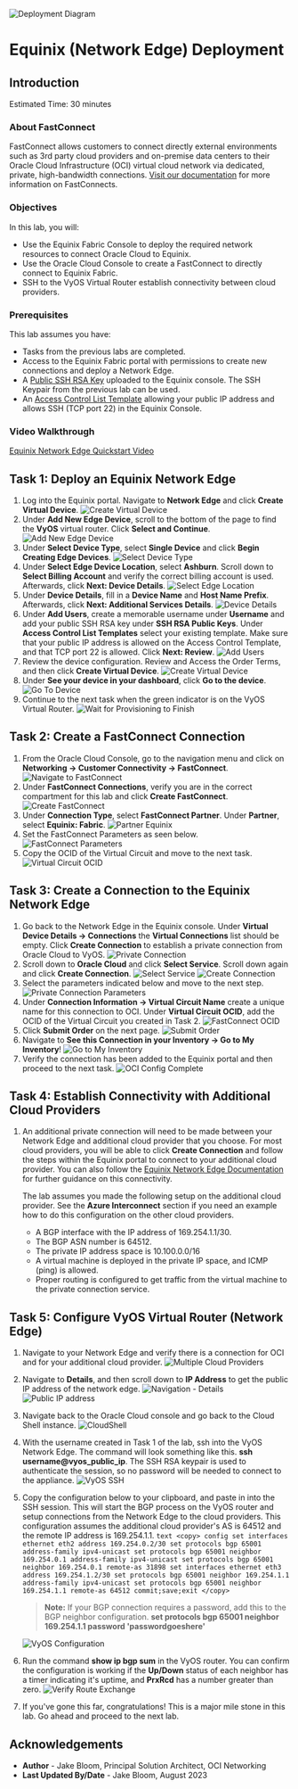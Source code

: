 ![Deployment Diagram](../oci-multicloud-connectivity/fastconnect/images/equinix_network_edge/topology-equinix-network-edge.png)

# Equinix (Network Edge) Deployment

## Introduction

Estimated Time: 30 minutes

### About FastConnect

FastConnect allows customers to connect directly external environments such as 3rd party cloud providers and on-premise data centers to their Oracle Cloud Infrastructure (OCI) virtual cloud network via dedicated, private, high-bandwidth connections. [Visit our documentation](https://docs.oracle.com/en-us/iaas/Content/Network/Tasks/Overview_of_VCNs_and_Subnets.htm) for more information on FastConnects.

### Objectives

In this lab, you will:

* Use the Equinix Fabric Console to deploy the required network resources to connect Oracle Cloud to Equinix.
* Use the Oracle Cloud Console to create a FastConnect to directly connect to Equinix Fabric.
* SSH to the VyOS Virtual Router establish connectivity between cloud providers.

### Prerequisites

This lab assumes you have:

* Tasks from the previous labs are completed.
* Access to the Equinix Fabric portal with permissions to create new connections and deploy a Network Edge.
* A [Public SSH RSA Key](https://deploy.equinix.com/developers/docs/metal/accounts/ssh-keys/) uploaded to the Equinix console. The SSH Keypair from the previous lab can be used.
* An [Access Control List Template](https://docs.equinix.com/en-us/MicroContent/Interconnection/NE/microcontent/NE-access-control-list/how-to-create-access-control-list.htm) allowing your public IP address and allows SSH (TCP port 22) in the Equinix Console.

### Video Walkthrough

[Equinix Network Edge Quickstart Video](youtube:2A5jZrqhK9I:large)

## Task 1: Deploy an Equinix Network Edge

1. Log into the Equinix portal. Navigate to **Network Edge** and click **Create Virtual Device**.
    ![Create Virtual Device](../oci-multicloud-connectivity/fastconnect/images/equinix_network_edge/network-edge-1.png)
2. Under **Add New Edge Device**, scroll to the bottom of the page to find the **VyOS** virtual router. Click **Select and Continue**.
    ![Add New Edge Device](../oci-multicloud-connectivity/fastconnect/images/equinix_network_edge/network-edge-2.png)
3. Under **Select Device Type**, select **Single Device** and click **Begin Creating Edge Devices**.
    ![Select Device Type](../oci-multicloud-connectivity/fastconnect/images/equinix_network_edge/network-edge-3.png)
4. Under **Select Edge Device Location**, select **Ashburn**. Scroll down to **Select Billing Account** and verify the correct billing account is used. Afterwards, click **Next: Device Details**.
    ![Select Edge Location](../oci-multicloud-connectivity/fastconnect/images/equinix_network_edge/network-edge-4.png)
5. Under **Device Details**, fill in a **Device Name** and **Host Name Prefix**. Afterwards, click **Next: Additional Services Details**.
    ![Device Details](../oci-multicloud-connectivity/fastconnect/images/equinix_network_edge/network-edge-5.png)
6. Under **Add Users**, create a memorable username under **Username** and add your public SSH RSA key under **SSH RSA Public Keys**. Under **Access Control List Templates** select your existing template. Make sure that your public IP address is allowed on the Access Control Template, and that TCP port 22 is allowed. Click **Next: Review**.
    ![Add Users](../oci-multicloud-connectivity/fastconnect/images/equinix_network_edge/network-edge-6.png)
7. Review the device configuration. Review and Access the Order Terms, and then click **Create Virtual Device**.
    ![Create Virtual Device](../oci-multicloud-connectivity/fastconnect/images/equinix_network_edge/network-edge-7.png)
8. Under **See your device in your dashboard**, click **Go to the device**.
    ![Go To Device](../oci-multicloud-connectivity/fastconnect/images/equinix_network_edge/network-edge-8.png)
9. Continue to the next task when the green indicator is on the VyOS Virtual Router.
    ![Wait for Provisioning to Finish](../oci-multicloud-connectivity/fastconnect/images/equinix_network_edge/network-edge-9.png)

## Task 2: Create a FastConnect Connection

1. From the Oracle Cloud Console, go to the navigation menu and click on **Networking -> Customer Connectivity -> FastConnect**.
    ![Navigate to FastConnect](../oci-multicloud-connectivity/fastconnect/images/equinix_network_edge/mp_fc_1.png)
2. Under **FastConnect Connections**, verify you are in the correct compartment for this lab and click **Create FastConnect**.
    ![Create FastConnect](../oci-multicloud-connectivity/fastconnect/images/equinix_network_edge/eq_fastconnect-2.png)
3. Under **Connection Type**, select **FastConnect Partner**. Under **Partner**, select **Equinix: Fabric**.
    ![Partner Equinix](../oci-multicloud-connectivity/fastconnect/images/equinix_network_edge/eq_fastconnect-3.png)
4. Set the FastConnect Parameters as seen below.
    ![FastConnect Parameters](../oci-multicloud-connectivity/fastconnect/images/equinix_network_edge/eq_fastconnect-4.png)
5. Copy the OCID of the Virtual Circuit and move to the next task.
    ![Virtual Circuit OCID](../oci-multicloud-connectivity/fastconnect/images/equinix_network_edge/eq_fastconnect-5.png)

## Task 3: Create a Connection to the Equinix Network Edge

1. Go back to the Network Edge in the Equinix console. Under **Virtual Device Details -> Connections** the **Virtual Connections** list should be empty. Click **Create Connection** to establish a private connection from Oracle Cloud to VyOS. 
    ![Private Connection](../oci-multicloud-connectivity/fastconnect/images/equinix_network_edge/connections-1.png)
2. Scroll down to **Oracle Cloud** and click **Select Service**. Scroll down again and click **Create Connection**.
    ![Select Service](../oci-multicloud-connectivity/fastconnect/images/equinix_network_edge/connections-2.png)
    ![Create Connection](../oci-multicloud-connectivity/fastconnect/images/equinix_network_edge/connections-3.png)
3. Select the parameters indicated below and move to the next step.
    ![Private Connection Parameters](../oci-multicloud-connectivity/fastconnect/images/equinix_network_edge/connections-4.png)
4. Under **Connection Information -> Virtual Circuit Name** create a unique name for this connection to OCI. Under **Virtual Circuit OCID**, add the OCID of the Virtual Circuit you created in Task 2. 
    ![FastConnect OCID](../oci-multicloud-connectivity/fastconnect/images/equinix_network_edge/connections-5.png)
5. Click **Submit Order** on the next page.
    ![Submit Order](../oci-multicloud-connectivity/fastconnect/images/equinix_network_edge/connections-6.png)
6. Navigate to **See this Connection in your Inventory -> Go to My Inventory**!
    ![Go to My Inventory](../oci-multicloud-connectivity/fastconnect/images/equinix_network_edge/connections-7.png)
7. Verify the connection has been added to the Equinix portal and then proceed to the next task.
    ![OCI Config Complete](../oci-multicloud-connectivity/fastconnect/images/equinix_network_edge/connections-8.png)

## Task 4: Establish Connectivity with Additional Cloud Providers

1. An additional private connection will need to be made between your Network Edge and additional cloud provider that you choose. For most cloud providers, you will be able to click **Create Connection** and follow the steps within the Equinix portal to connect to your additional cloud provider. You can also follow the [Equinix Network Edge Documentation](https://docs.equinix.com/en-us/Content/Interconnection/NE/landing-pages/NE-landing-main.htm) for further guidance on this connectivity.

    The lab assumes you made the following setup on the additional cloud provider. See the **Azure Interconnect** section if you need an example how to do this configuration on the other cloud providers.

    * A BGP interface with the IP address of 169.254.1.1/30.
    * The BGP ASN number is 64512.
    * The private IP address space is 10.100.0.0/16
    * A virtual machine is deployed in the private IP space, and ICMP (ping) is allowed.
    * Proper routing is configured to get traffic from the virtual machine to the private connection service.

## Task 5: Configure VyOS Virtual Router (Network Edge)

1. Navigate to your Network Edge and verify there is a connection for OCI and for your additional cloud provider.
    ![Multiple Cloud Providers](../oci-multicloud-connectivity/fastconnect/images/equinix_network_edge/vyos-setup-1.png)
2. Navigate to **Details**, and then scroll down to **IP Address** to get the public IP address of the network edge.
    ![Navigation - Details](../oci-multicloud-connectivity/fastconnect/images/equinix_network_edge/vyos-setup-2.png)
    ![Public IP address](../oci-multicloud-connectivity/fastconnect/images/equinix_network_edge/vyos-setup-3.png)
3. Navigate back to the Oracle Cloud console and go back to the Cloud Shell instance.
    ![CloudShell](../oci-multicloud-connectivity/fastconnect/images/equinix_network_edge/cloudshell-1.png)
4. With the username created in Task 1 of the lab, ssh into the VyOS Network Edge. The command will look something like this. **ssh username@vyos\_public\_ip**. The SSH RSA keypair is used to authenticate the session, so no password will be needed to connect to the appliance.
    ![VyOS SSH](../oci-multicloud-connectivity/fastconnect/images/equinix_network_edge/vyos-setup-4.png)
5. Copy the configuration below to your clipboard, and paste in into the SSH session. This will start the BGP process on the VyOS router and setup connections from the Network Edge to the cloud providers. This configuration assumes the additional cloud provider's AS is 64512 and the remote IP address is 169.254.1.1.
        ```text
        <copy>
        config
        set interfaces ethernet eth2 address 169.254.0.2/30
        set protocols bgp 65001 address-family ipv4-unicast
        set protocols bgp 65001 neighbor 169.254.0.1 address-family ipv4-unicast
        set protocols bgp 65001 neighbor 169.254.0.1 remote-as 31898
        set interfaces ethernet eth3 address 169.254.1.2/30
        set protocols bgp 65001 neighbor 169.254.1.1 address-family ipv4-unicast
        set protocols bgp 65001 neighbor 169.254.1.1 remote-as 64512
        commit;save;exit
        </copy>
        ```

    > **Note:** If your BGP connection requires a password, add this to the BGP neighbor configuration. **set protocols bgp 65001 neighbor 169.254.1.1 password 'passwordgoeshere'**

    ![VyOS Configuration](../oci-multicloud-connectivity/fastconnect/images/equinix_network_edge/vyos-setup-5.png)
6. Run the command **show ip bgp sum** in the VyOS router. You can confirm the configuration is working if the **Up/Down** status of each neighbor has a timer indicating it's uptime, and **PrxRcd** has a number greater than zero.
    ![Verify Route Exchange](../oci-multicloud-connectivity/fastconnect/images/equinix_network_edge/vyos-setup-6.png)

7. If you've gone this far, congratulations! This is a major mile stone in this lab. Go ahead and proceed to the next lab.

## Acknowledgements

* **Author** - Jake Bloom, Principal Solution Architect, OCI Networking
* **Last Updated By/Date** - Jake Bloom, August 2023